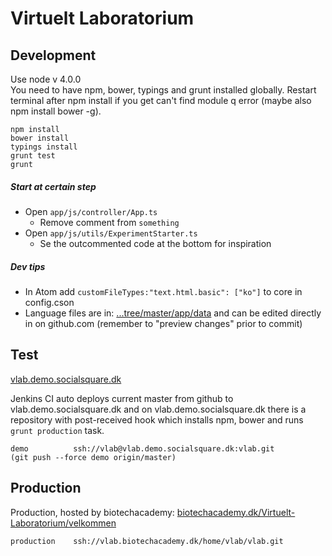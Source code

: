# Virtuelt Laboratorium

## Development

Use node v 4.0.0  
You need to have npm, bower, typings and grunt installed globally.
Restart terminal after npm install if you get can't find module q error (maybe also npm install bower -g).

```
npm install
bower install
typings install
grunt test
grunt
```

##### Start at certain step
* Open `app/js/controller/App.ts`
  * Remove comment from `something`
* Open `app/js/utils/ExperimentStarter.ts`
  * Se the outcommented code at the bottom for inspiration

##### Dev tips

* In Atom add `customFileTypes:"text.html.basic": ["ko"]` to core in config.cson
* Language files are in: [...tree/master/app/data](https://github.com/Socialsquare/Virtual-Laboratory/tree/master/app/data) and can be edited directly in on github.com (remember to "preview changes" prior to commit)

## Test

[vlab.demo.socialsquare.dk](http://vlab.demo.socialsquare.dk/)

Jenkins CI auto deploys current master from github to vlab.demo.socialsquare.dk
and on vlab.demo.socialsquare.dk there is a repository with post-received hook
which installs npm, bower and runs `grunt production` task.

```
demo          ssh://vlab@vlab.demo.socialsquare.dk:vlab.git
(git push --force demo origin/master)
```

## Production

Production, hosted by biotechacademy: [biotechacademy.dk/Virtuelt-Laboratorium/velkommen](http://www.biotechacademy.dk/Virtuelt-Laboratorium/velkommen)

```
production    ssh://vlab.biotechacademy.dk/home/vlab/vlab.git
```
